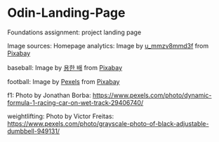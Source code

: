 # Odin-Landing-Page
Foundations assignment: project landing page

Image sources:
Homepage analytics: Image by <a href="https://pixabay.com/users/u_mmzv8mmd3f-34042380/?utm_source=link-attribution&utm_medium=referral&utm_campaign=image&utm_content=7823156">u_mmzv8mmd3f</a> from <a href="https://pixabay.com//?utm_source=link-attribution&utm_medium=referral&utm_campaign=image&utm_content=7823156">Pixabay</a>


baseball: Image by <a href="https://pixabay.com/users/yhbae-4048436/?utm_source=link-attribution&utm_medium=referral&utm_campaign=image&utm_content=4359434">용한 배</a> from <a href="https://pixabay.com//?utm_source=link-attribution&utm_medium=referral&utm_campaign=image&utm_content=4359434">Pixabay</a>


football: Image by <a href="https://pixabay.com/users/pexels-2286921/?utm_source=link-attribution&utm_medium=referral&utm_campaign=image&utm_content=1846039">Pexels</a> from <a href="https://pixabay.com//?utm_source=link-attribution&utm_medium=referral&utm_campaign=image&utm_content=1846039">Pixabay</a>

f1: Photo by Jonathan Borba: https://www.pexels.com/photo/dynamic-formula-1-racing-car-on-wet-track-29406740/

weightlifting: Photo by Victor Freitas: https://www.pexels.com/photo/grayscale-photo-of-black-adjustable-dumbbell-949131/